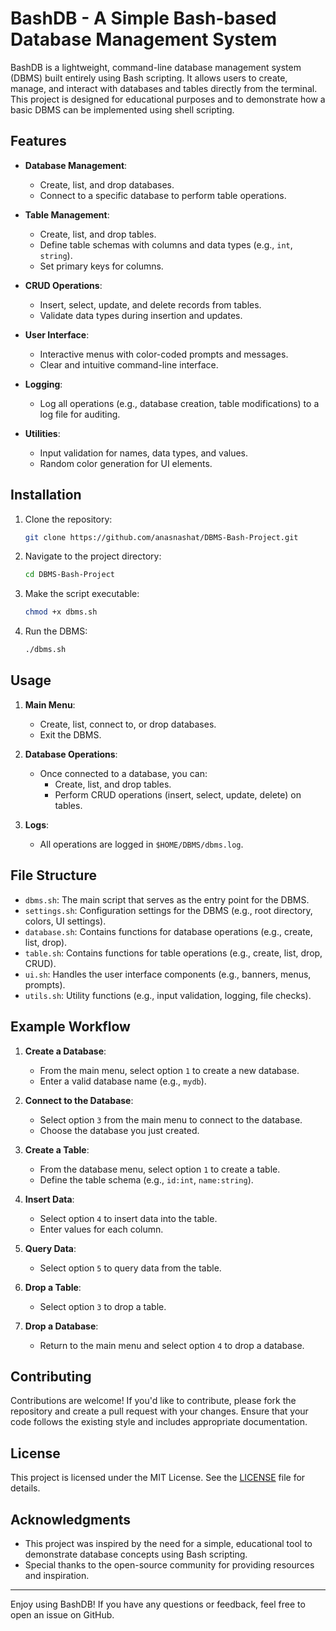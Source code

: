 
# BashDB - A Simple Bash-based Database Management System

BashDB is a lightweight, command-line database management system (DBMS) built entirely using Bash scripting. It allows users to create, manage, and interact with databases and tables directly from the terminal. This project is designed for educational purposes and to demonstrate how a basic DBMS can be implemented using shell scripting.

## Features

- **Database Management**:
  - Create, list, and drop databases.
  - Connect to a specific database to perform table operations.
  
- **Table Management**:
  - Create, list, and drop tables.
  - Define table schemas with columns and data types (e.g., `int`, `string`).
  - Set primary keys for columns.

- **CRUD Operations**:
  - Insert, select, update, and delete records from tables.
  - Validate data types during insertion and updates.

- **User Interface**:
  - Interactive menus with color-coded prompts and messages.
  - Clear and intuitive command-line interface.

- **Logging**:
  - Log all operations (e.g., database creation, table modifications) to a log file for auditing.

- **Utilities**:
  - Input validation for names, data types, and values.
  - Random color generation for UI elements.

## Installation

1. Clone the repository:
   ```bash
   git clone https://github.com/anasnashat/DBMS-Bash-Project.git
   ```

2. Navigate to the project directory:
   ```bash
   cd DBMS-Bash-Project
   ```

3. Make the script executable:
   ```bash
   chmod +x dbms.sh
   ```

4. Run the DBMS:
   ```bash
   ./dbms.sh
   ```

## Usage

1. **Main Menu**:
   - Create, list, connect to, or drop databases.
   - Exit the DBMS.

2. **Database Operations**:
   - Once connected to a database, you can:
     - Create, list, and drop tables.
     - Perform CRUD operations (insert, select, update, delete) on tables.

3. **Logs**:
   - All operations are logged in `$HOME/DBMS/dbms.log`.

## File Structure

- `dbms.sh`: The main script that serves as the entry point for the DBMS.
- `settings.sh`: Configuration settings for the DBMS (e.g., root directory, colors, UI settings).
- `database.sh`: Contains functions for database operations (e.g., create, list, drop).
- `table.sh`: Contains functions for table operations (e.g., create, list, drop, CRUD).
- `ui.sh`: Handles the user interface components (e.g., banners, menus, prompts).
- `utils.sh`: Utility functions (e.g., input validation, logging, file checks).

## Example Workflow

1. **Create a Database**:
   - From the main menu, select option `1` to create a new database.
   - Enter a valid database name (e.g., `mydb`).

2. **Connect to the Database**:
   - Select option `3` from the main menu to connect to the database.
   - Choose the database you just created.

3. **Create a Table**:
   - From the database menu, select option `1` to create a table.
   - Define the table schema (e.g., `id:int`, `name:string`).

4. **Insert Data**:
   - Select option `4` to insert data into the table.
   - Enter values for each column.

5. **Query Data**:
   - Select option `5` to query data from the table.

6. **Drop a Table**:
   - Select option `3` to drop a table.

7. **Drop a Database**:
   - Return to the main menu and select option `4` to drop a database.

## Contributing

Contributions are welcome! If you'd like to contribute, please fork the repository and create a pull request with your changes. Ensure that your code follows the existing style and includes appropriate documentation.

## License

This project is licensed under the MIT License. See the [LICENSE](LICENSE) file for details.

## Acknowledgments

- This project was inspired by the need for a simple, educational tool to demonstrate database concepts using Bash scripting.
- Special thanks to the open-source community for providing resources and inspiration.

---

Enjoy using BashDB! If you have any questions or feedback, feel free to open an issue on GitHub.
```
